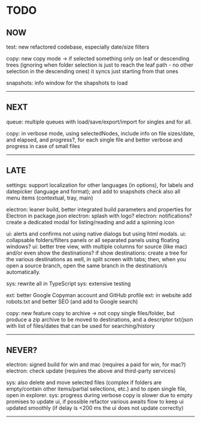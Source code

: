 # TODO

## NOW
test: new refactored codebase, especially date/size filters

copy: new copy mode -> if selected something only on leaf or descending trees (ignoring when folder selection is just to reach the leaf path - no other selection in the descending ones) it syncs just starting from that ones

snapshots: info window for the shapshots to load

--- 

## NEXT
queue: multiple queues with load/save/export/import for singles and for all.

copy: in verbose mode, using selectedNodes, include info on file sizes/date, and elapsed, and progress?, for each single file
      and better verbose and progress in case of small files

---

## LATE
settings: support localization for other languages (in options), for labels and datepicker (language and format); 
          and add to snapshots
          check also all menu items (contextual, tray, main)

electron: leaner build, better integrated build parameters and properties for Electron in package.json
electron: splash with logo?
electron: notifications? create a dedicated modal for listing/reading and add a spinning icon

ui: alerts and confirms not using native dialogs but using html modals.
ui: collapsable folders/filters panels or all separated panels using floating windows?
ui: better tree view, with multiple columns for source (like mac) and/or even show the destinations?
    if show destinations: create a tree for the various destinations as well, in split screen with tabs; 
    then, when you open a source branch, open the same branch in the destination/s automatically.

sys: rewrite all in TypeScript
sys: extensive testing

ext: better Google Copyman account and GitHub profile
ext: in website add robots.txt and better SEO (and add to Google search)

copy: new feature copy to archive -> not copy single files/folder, but produce a zip archive to be moved to destinations, and a descriptor txt/json with list of files/dates that can be used for searching/history

---

## NEVER?
electron: signed build for win and mac (requires a paid  for win, for mac?) 
electron: check update (requires the above and third-party services)

sys: also delete and move selected files (complex if folders are empty/contain other items/partial selections, etc.) and to open single file, open in explorer.
sys: progress during verbose copy is slower due to empty promises to update ui, if possible refactor various awaits flow to keep ui updated smoothly (if delay is <200 ms the ui does not update correctly)

---